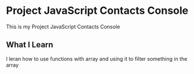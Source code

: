 # Project JavaScript Contacts Console

This is my Project JavaScript Contacts Console

## What I Learn

I leran how to use functions with array and using it to filter something in the array

